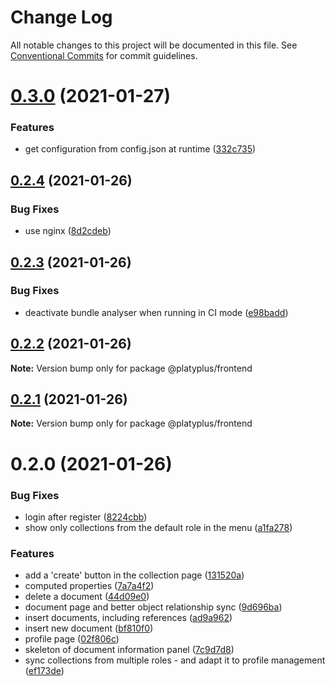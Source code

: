 # Change Log

All notable changes to this project will be documented in this file.
See [Conventional Commits](https://conventionalcommits.org) for commit guidelines.

# [0.3.0](https://github.com/platyplus/platydev/compare/@platyplus/frontend@0.2.4...@platyplus/frontend@0.3.0) (2021-01-27)


### Features

* get configuration from config.json at runtime ([332c735](https://github.com/platyplus/platydev/commit/332c7358a78e80d5daeed60a8f9795b774c96d4c))





## [0.2.4](https://github.com/platyplus/platydev/compare/@platyplus/frontend@0.2.3...@platyplus/frontend@0.2.4) (2021-01-26)


### Bug Fixes

* use nginx ([8d2cdeb](https://github.com/platyplus/platydev/commit/8d2cdebe5a9246a9188a40285d9f7a2d997347a4))





## [0.2.3](https://github.com/platyplus/platydev/compare/@platyplus/frontend@0.2.2...@platyplus/frontend@0.2.3) (2021-01-26)


### Bug Fixes

* deactivate bundle analyser when running in CI mode ([e98badd](https://github.com/platyplus/platydev/commit/e98badda257701127cea5635edc80bf5d34c21ea))





## [0.2.2](https://github.com/platyplus/platydev/compare/@platyplus/frontend@0.2.1...@platyplus/frontend@0.2.2) (2021-01-26)

**Note:** Version bump only for package @platyplus/frontend





## [0.2.1](https://github.com/platyplus/platydev/compare/@platyplus/frontend@0.2.0...@platyplus/frontend@0.2.1) (2021-01-26)

**Note:** Version bump only for package @platyplus/frontend





# 0.2.0 (2021-01-26)


### Bug Fixes

* login after register ([8224cbb](https://github.com/platyplus/platydev/commit/8224cbb946f3777b83afb7d75eccf6b1c7283682))
* show only collections from the default role in the menu ([a1fa278](https://github.com/platyplus/platydev/commit/a1fa278fd493d3da5baad5860be040b21caade47))


### Features

* add a 'create' button in the collection page ([131520a](https://github.com/platyplus/platydev/commit/131520a88bfce77c15303b9edacc4e7fe33cecf8))
* computed properties ([7a7a4f2](https://github.com/platyplus/platydev/commit/7a7a4f2bab688420fc8397cd56c9f7e0abbf9e6f))
* delete a document ([44d09e0](https://github.com/platyplus/platydev/commit/44d09e0dfc9e364b12b79c4fbe465e99ee9f8fad))
* document page and better object relationship sync ([9d696ba](https://github.com/platyplus/platydev/commit/9d696baa9229173a1a60d111e2e296fcad54376f))
* insert documents, including references ([ad9a962](https://github.com/platyplus/platydev/commit/ad9a962455cc4cc3f7bdd9a1e3fa503846547f74))
* insert new document ([bf810f0](https://github.com/platyplus/platydev/commit/bf810f036e821b7d27eff921e764f77dc15624b5))
* profile page ([02f806c](https://github.com/platyplus/platydev/commit/02f806c59cc7001db48fed22cfa7c4d7316ed352))
* skeleton of document information panel ([7c9d7d8](https://github.com/platyplus/platydev/commit/7c9d7d86680c19ee0fe153976b70a574c72aeaee))
* sync collections from multiple roles - and adapt it to profile management ([ef173de](https://github.com/platyplus/platydev/commit/ef173decfe4c549214affce8fe83bf085bde65a8))
